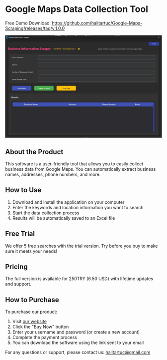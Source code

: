 # Google Maps Data Collection Tool

Free Demo Download: 
https://github.com/halitartuc/Google-Maps-Scraping/releases/tag/v.1.0.0


![Product Image](en.JPG)

## About the Product

This software is a user-friendly tool that allows you to easily collect business data from Google Maps. You can automatically extract business names, addresses, phone numbers, and more.

## How to Use

1. Download and install the application on your computer
2. Enter the keywords and location information you want to search
3. Start the data collection process
4. Results will be automatically saved to an Excel file

## Free Trial

We offer 5 free searches with the trial version. Try before you buy to make sure it meets your needs!

## Pricing

The full version is available for 250TRY (6.50 USD) with lifetime updates and support.

## How to Purchase

To purchase our product:

1. Visit [our website](https://www.shopier.com/s/product/34715616)
2. Click the "Buy Now" button
3. Enter your username and password (or create a new account)
4. Complete the payment process
5. You can download the software using the link sent to your email

For any questions or support, please contact us: halitartuc@gmail.com 
